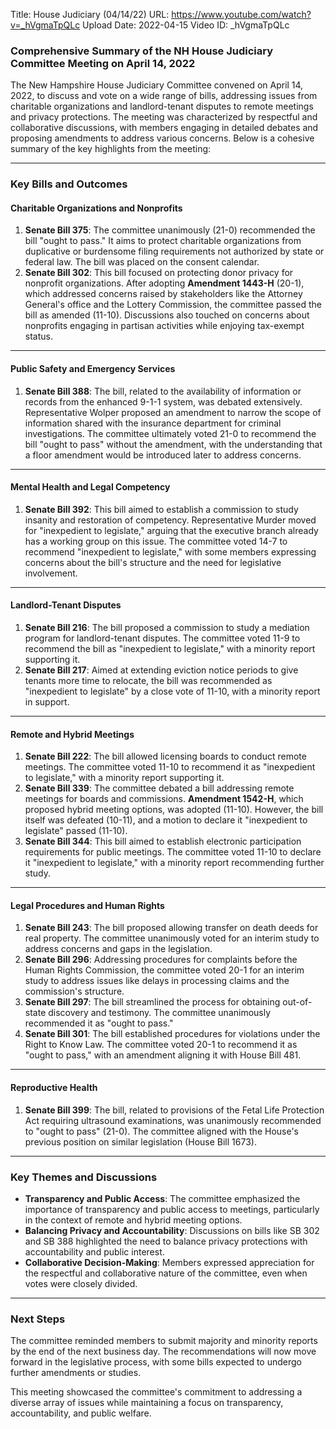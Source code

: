 Title: House Judiciary (04/14/22)
URL: https://www.youtube.com/watch?v=_hVgmaTpQLc
Upload Date: 2022-04-15
Video ID: _hVgmaTpQLc

### Comprehensive Summary of the NH House Judiciary Committee Meeting on April 14, 2022

The New Hampshire House Judiciary Committee convened on April 14, 2022, to discuss and vote on a wide range of bills, addressing issues from charitable organizations and landlord-tenant disputes to remote meetings and privacy protections. The meeting was characterized by respectful and collaborative discussions, with members engaging in detailed debates and proposing amendments to address various concerns. Below is a cohesive summary of the key highlights from the meeting:

---

### **Key Bills and Outcomes**

#### **Charitable Organizations and Nonprofits**
1. **Senate Bill 375**: The committee unanimously (21-0) recommended the bill "ought to pass." It aims to protect charitable organizations from duplicative or burdensome filing requirements not authorized by state or federal law. The bill was placed on the consent calendar.
2. **Senate Bill 302**: This bill focused on protecting donor privacy for nonprofit organizations. After adopting **Amendment 1443-H** (20-1), which addressed concerns raised by stakeholders like the Attorney General's office and the Lottery Commission, the committee passed the bill as amended (11-10). Discussions also touched on concerns about nonprofits engaging in partisan activities while enjoying tax-exempt status.

---

#### **Public Safety and Emergency Services**
1. **Senate Bill 388**: The bill, related to the availability of information or records from the enhanced 9-1-1 system, was debated extensively. Representative Wolper proposed an amendment to narrow the scope of information shared with the insurance department for criminal investigations. The committee ultimately voted 21-0 to recommend the bill "ought to pass" without the amendment, with the understanding that a floor amendment would be introduced later to address concerns.

---

#### **Mental Health and Legal Competency**
1. **Senate Bill 392**: This bill aimed to establish a commission to study insanity and restoration of competency. Representative Murder moved for "inexpedient to legislate," arguing that the executive branch already has a working group on this issue. The committee voted 14-7 to recommend "inexpedient to legislate," with some members expressing concerns about the bill's structure and the need for legislative involvement.

---

#### **Landlord-Tenant Disputes**
1. **Senate Bill 216**: The bill proposed a commission to study a mediation program for landlord-tenant disputes. The committee voted 11-9 to recommend the bill as "inexpedient to legislate," with a minority report supporting it.
2. **Senate Bill 217**: Aimed at extending eviction notice periods to give tenants more time to relocate, the bill was recommended as "inexpedient to legislate" by a close vote of 11-10, with a minority report in support.

---

#### **Remote and Hybrid Meetings**
1. **Senate Bill 222**: The bill allowed licensing boards to conduct remote meetings. The committee voted 11-10 to recommend it as "inexpedient to legislate," with a minority report supporting it.
2. **Senate Bill 339**: The committee debated a bill addressing remote meetings for boards and commissions. **Amendment 1542-H**, which proposed hybrid meeting options, was adopted (11-10). However, the bill itself was defeated (10-11), and a motion to declare it "inexpedient to legislate" passed (11-10).
3. **Senate Bill 344**: This bill aimed to establish electronic participation requirements for public meetings. The committee voted 11-10 to declare it "inexpedient to legislate," with a minority report recommending further study.

---

#### **Legal Procedures and Human Rights**
1. **Senate Bill 243**: The bill proposed allowing transfer on death deeds for real property. The committee unanimously voted for an interim study to address concerns and gaps in the legislation.
2. **Senate Bill 296**: Addressing procedures for complaints before the Human Rights Commission, the committee voted 20-1 for an interim study to address issues like delays in processing claims and the commission's structure.
3. **Senate Bill 297**: The bill streamlined the process for obtaining out-of-state discovery and testimony. The committee unanimously recommended it as "ought to pass."
4. **Senate Bill 301**: The bill established procedures for violations under the Right to Know Law. The committee voted 20-1 to recommend it as "ought to pass," with an amendment aligning it with House Bill 481.

---

#### **Reproductive Health**
1. **Senate Bill 399**: The bill, related to provisions of the Fetal Life Protection Act requiring ultrasound examinations, was unanimously recommended to "ought to pass" (21-0). The committee aligned with the House's previous position on similar legislation (House Bill 1673).

---

### **Key Themes and Discussions**
- **Transparency and Public Access**: The committee emphasized the importance of transparency and public access to meetings, particularly in the context of remote and hybrid meeting options.
- **Balancing Privacy and Accountability**: Discussions on bills like SB 302 and SB 388 highlighted the need to balance privacy protections with accountability and public interest.
- **Collaborative Decision-Making**: Members expressed appreciation for the respectful and collaborative nature of the committee, even when votes were closely divided.

---

### **Next Steps**
The committee reminded members to submit majority and minority reports by the end of the next business day. The recommendations will now move forward in the legislative process, with some bills expected to undergo further amendments or studies.

This meeting showcased the committee's commitment to addressing a diverse array of issues while maintaining a focus on transparency, accountability, and public welfare.